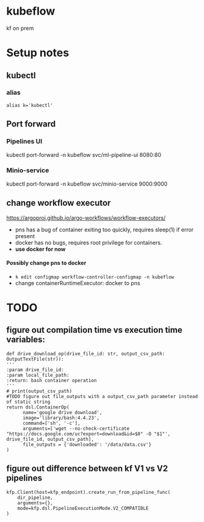 # kubeflow
kf on prem 

# Setup notes 
## kubectl
### alias
    alias k='kubectl'

## Port forward
### Pipelines UI
kubectl port-forward -n kubeflow svc/ml-pipeline-ui 8080:80
### Minio-service 
kubectl port-forward -n kubeflow svc/minio-service 9000:9000

## change workflow executor
https://argoproj.github.io/argo-workflows/workflow-executors/

- pns has a bug of container exiting too quickly, requires sleep(1) if error present
- docker has no bugs, requires root privilege for containers. 
- **use docker for now**

#### Possibly change pns to docker 
- `k edit configmap workflow-controller-configmap -n kubeflow`
- change containerRuntimeExecutor: docker to pns


# TODO
## figure out compilation time vs execution time variables:
    def drive_download_op(drive_file_id: str, output_csv_path: OutputTextFile(str)):
    '''
    :param drive_file_id:
    :param local_file_path:
    :return: bash container operation
    '''
    # print(output_csv_path)
    #TODO figure out file_outputs with a output_csv_path parameter instead of static string
    return dsl.ContainerOp(
          name='google drive download',
          image='library/bash:4.4.23',
          command=['sh', '-c'],
          arguments=['wget --no-check-certificate "https://docs.google.com/uc?export=download&id=$0" -O "$1"', drive_file_id, output_csv_path],
          file_outputs = {'downloaded': '/data/data.csv'}
    )

## figure out difference between kf V1 vs V2 pipelines
    kfp.Client(host=kfp_endpoint).create_run_from_pipeline_func(
        dir_pipeline,
        arguments={},
        mode=kfp.dsl.PipelineExecutionMode.V2_COMPATIBLE
    )








